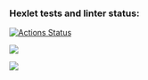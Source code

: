 ### Hexlet tests and linter status:
[![Actions Status](https://github.com/senigius/frontend-project-lvl3/workflows/hexlet-check/badge.svg)](https://github.com/senigius/frontend-project-lvl3/actions)

<a href="https://codeclimate.com/github/senigius/frontend-project-lvl3/maintainability"><img src="https://api.codeclimate.com/v1/badges/84f3e7252b16166e2c80/maintainability" /></a>

<a href="https://codeclimate.com/github/senigius/frontend-project-lvl3/test_coverage"><img src="https://api.codeclimate.com/v1/badges/84f3e7252b16166e2c80/test_coverage" /></a>